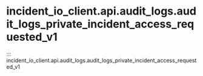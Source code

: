 # incident_io_client.api.audit_logs.audit_logs_private_incident_access_requested_v1

::: incident_io_client.api.audit_logs.audit_logs_private_incident_access_requested_v1
